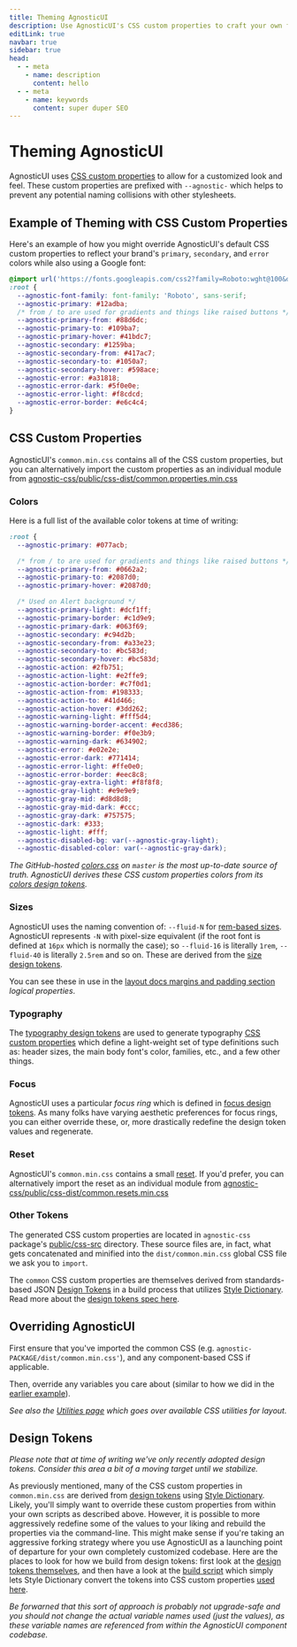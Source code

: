 ```yaml
---
title: Theming AgnosticUI
description: Use AgnosticUI's CSS custom properties to craft your own flexible design systems
editLink: true
navbar: true
sidebar: true
head:
  - - meta
    - name: description
      content: hello
  - - meta
    - name: keywords
      content: super duper SEO
---
```


# Theming AgnosticUI

AgnosticUI uses [CSS custom properties](https://developer.mozilla.org/en-US/docs/Web/CSS/Using_CSS_custom_properties) to allow for a customized look and feel. These custom properties are prefixed with `--agnostic-` which helps to prevent any potential naming collisions with other stylesheets.

## Example of Theming with CSS Custom Properties

Here's an example of how you might override AgnosticUI's default CSS custom properties to reflect your brand's `primary`, `secondary`, and `error` colors while also using a Google font:

```css
@import url('https://fonts.googleapis.com/css2?family=Roboto:wght@100&display=swap');
:root {
  --agnostic-font-family: font-family: 'Roboto', sans-serif;
  --agnostic-primary: #12adba;
  /* from / to are used for gradients and things like raised buttons */
  --agnostic-primary-from: #88d6dc;
  --agnostic-primary-to: #109ba7;
  --agnostic-primary-hover: #41bdc7;
  --agnostic-secondary: #1259ba;
  --agnostic-secondary-from: #417ac7;
  --agnostic-secondary-to: #1050a7;
  --agnostic-secondary-hover: #598ace;
  --agnostic-error: #a31818;
  --agnostic-error-dark: #5f0e0e;
  --agnostic-error-light: #f8cdcd;
  --agnostic-error-border: #e6c4c4;
}
```

## CSS Custom Properties

AgnosticUI's `common.min.css` contains all of the CSS custom properties, but you can alternatively import the custom properties as an individual module from [agnostic-css/public/css-dist/common.properties.min.css](https://github.com/AgnosticUI/agnosticui/blob/master/agnostic-css/public/css-dist/common.properties.min.css)

### Colors

Here is a full list of the available color tokens at time of writing:

```css
:root {
  --agnostic-primary: #077acb;

  /* from / to are used for gradients and things like raised buttons */
  --agnostic-primary-from: #0662a2;
  --agnostic-primary-to: #2087d0;
  --agnostic-primary-hover: #2087d0;

  /* Used on Alert background */
  --agnostic-primary-light: #dcf1ff;
  --agnostic-primary-border: #c1d9e9;
  --agnostic-primary-dark: #063f69;
  --agnostic-secondary: #c94d2b;
  --agnostic-secondary-from: #a33e23;
  --agnostic-secondary-to: #bc583d;
  --agnostic-secondary-hover: #bc583d;
  --agnostic-action: #2fb751;
  --agnostic-action-light: #e2ffe9;
  --agnostic-action-border: #c7f0d1;
  --agnostic-action-from: #198333;
  --agnostic-action-to: #41d466;
  --agnostic-action-hover: #3dd262;
  --agnostic-warning-light: #fff5d4;
  --agnostic-warning-border-accent: #ecd386;
  --agnostic-warning-border: #f0e3b9;
  --agnostic-warning-dark: #634902;
  --agnostic-error: #e02e2e;
  --agnostic-error-dark: #771414;
  --agnostic-error-light: #ffe0e0;
  --agnostic-error-border: #eec8c8;
  --agnostic-gray-extra-light: #f8f8f8;
  --agnostic-gray-light: #e9e9e9;
  --agnostic-gray-mid: #d8d8d8;
  --agnostic-gray-mid-dark: #ccc;
  --agnostic-gray-dark: #757575;
  --agnostic-dark: #333;
  --agnostic-light: #fff;
  --agnostic-disabled-bg: var(--agnostic-gray-light);
  --agnostic-disabled-color: var(--agnostic-gray-dark);
```

_The GitHub-hosted [colors.css](https://github.com/AgnosticUI/agnosticui/blob/master/agnostic-css/public/css-src/colors.css) on `master` is the most up-to-date source of truth. AgnosticUI derives these CSS custom properties colors from its [colors design tokens](https://github.com/AgnosticUI/agnosticui/tree/master/agnostic-css/tokens/colors)._

### Sizes

AgnosticUI uses the naming convention of: `--fluid-N` for [rem-based sizes](https://github.com/AgnosticUI/agnosticui/blob/master/agnostic-css/public/css-src/sizes.css). AgnosticUI represents `-N` with pixel-size equivalent (if the root font is defined at `16px` which is normally the case); so `--fluid-16` is literally `1rem`, `--fluid-40` is literally `2.5rem` and so on. These are derived from the [size design tokens](https://github.com/AgnosticUI/agnosticui/blob/master/agnostic-css/tokens/sizes/sizes.json).

You can see these in use in the [layout docs margins and padding section](https://agnosticui.com/docs/utilities.html#margins-and-padding) _logical properties_.

### Typography

The [typography design tokens](https://github.com/AgnosticUI/agnosticui/blob/master/agnostic-css/tokens/typography/typography.json) are used to generate typography [CSS custom properties](https://github.com/AgnosticUI/agnosticui/blob/master/agnostic-css/public/css-src/typography.css#L6) which define a light-weight set of type definitions such as: header sizes, the main body font's color, families, etc., and a few other things.

### Focus

AgnosticUI uses a particular _focus ring_ which is defined in [focus design tokens](https://github.com/AgnosticUI/agnosticui/blob/master/agnostic-css/tokens/focus/focus.json). As many folks have varying aesthetic preferences for focus rings, you can either override these, or, more drastically redefine the design token values and regenerate.

### Reset

AgnosticUI's `common.min.css` contains a small [reset](https://github.com/AgnosticUI/agnosticui/blob/master/agnostic-css/public/css-src/resets/reset.css). If you'd prefer, you can alternatively import the reset as an individual module from [agnostic-css/public/css-dist/common.resets.min.css](https://github.com/AgnosticUI/agnosticui/blob/master/agnostic-css/public/css-dist/common.resets.min.css)

### Other Tokens

The generated CSS custom properties are located in `agnostic-css` package's [public/css-src](https://github.com/AgnosticUI/agnosticui/tree/master/agnostic-css/public/css-src) directory. These source files are, in fact, what gets concatenated and minified into the `dist/common.min.css` global CSS file we ask you to `import`.

<div class="mbe24"></div>

The `common` CSS custom properties are themselves derived from standards-based JSON [Design Tokens](https://www.w3.org/community/design-tokens/) in a build process that utilizes [Style Dictionary](https://github.com/amzn/style-dictionary). Read more about the [design tokens spec here](https://design-tokens.github.io/community-group/format/).

<div class="mbe24"></div>

## Overriding AgnosticUI

First ensure that you've imported the common CSS (e.g. `agnostic-PACKAGE/dist/common.min.css'`), and any component-based CSS if applicable.

<div class="mbe24"></div>

Then, override any variables you care about (similar to how we did in the [earlier example](https://agnosticui.com/docs/theming.html#example-of-theming-with-css-custom-properties)).

<div class="mbe24"></div>

_See also the [Utilities page](./utilities) which goes over available CSS utilities for layout._

<div class="mbe24"></div>

## Design Tokens

_Please note that at time of writing we've only recently adopted design tokens. Consider this area a bit of a moving target until we stabilize._

<div class="mbe24"></div>

As previously mentioned, many of the CSS custom properties in `common.min.css` are derived from [design tokens](https://design-tokens.github.io/community-group/format/) using [Style Dictionary](https://github.com/amzn/style-dictionary). Likely, you'll simply want to override these custom properties from within your own scripts as described above. However, it is possible to more aggressively redefine some of the values to your liking and rebuild the properties via the command-line. This might make sense if you're taking an aggressive forking strategy where you use AgnosticUI as a launching point of departure for your own completely customized codebase. Here are the places to look for how we build from design tokens: first look at the [design tokens themselves](https://github.com/AgnosticUI/agnosticui/tree/master/agnostic-css/tokens), and then have a look at the [build script](https://github.com/AgnosticUI/agnosticui/blob/master/agnostic-css/package.json#L29) which simply lets Style Dictionary convert the tokens into CSS custom properties [used here](https://github.com/AgnosticUI/agnosticui/blob/master/agnostic-css/public/css-dist/common.concat.css#L116).

<div class="mbe24"></div>

_Be forwarned that this sort of approach is probably not <span class="quoted">upgrade-safe</span> and you should not change the actual variable names used (just the values), as these variable names are referenced from within the AgnosticUI component codebase._

